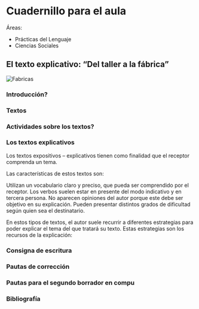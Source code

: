
# Cuadernillo para el aula
Áreas: 
- Prácticas del Lenguaje
- Ciencias Sociales

## El texto explicativo: “Del taller a la fábrica”

![](http://www.ite.educacion.es/formacion/materiales/131/material/modulo_1/30222__158_a_1.jpg "Fabricas")

### Introducción?

### Textos

### Actividades sobre los textos?

### Los textos explicativos

Los textos expositivos – explicativos tienen como finalidad que el receptor comprenda un tema. 

Las características de estos textos son:

Utilizan un vocabulario claro y preciso, que pueda ser comprendido por el receptor.
Los verbos suelen estar en presente del modo indicativo y en tercera persona.
No aparecen opiniones del autor porque este debe ser objetivo en su explicación.
Pueden presentar distintos grados de dificultad según quien sea el destinatario.

En estos tipos de textos, el autor suele recurrir a diferentes estrategias para poder explicar el tema del que tratará su texto. Estas estrategias son los recursos de la  explicación:

### Consigna de escritura

### Pautas de corrección

### Pautas para el segundo borrador en compu

### Bibliografía
